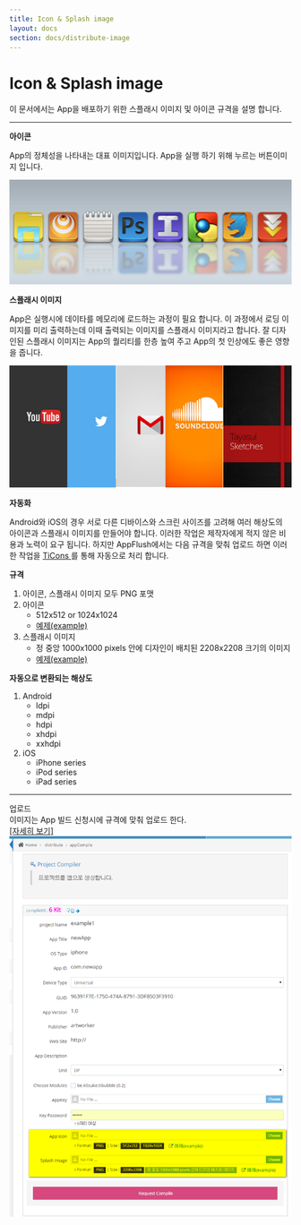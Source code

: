 ```yaml
---
title: Icon & Splash image
layout: docs
section: docs/distribute-image
---
```


Icon & Splash image
===================

이 문서에서는 App을 배포하기 위한 스플래시 이미지 및 아이콘 규격을 설명 합니다.

<hr/>
<div class="space33"></div>


**아이콘**

App의 정체성을 나타내는 대표 이미지입니다. App을 실행 하기 위해 누르는 버튼이미지 입니다.

<img class="thumbnail" src="/docs/images/splash_1.png" alt=""/>

<div class="space11"></div>

**스플래시 이미지**

App은 실행시에 데이타를 메모리에 로드하는 과정이 필요 합니다. 이 과정에서 로딩 이미지를 미리 출력하는데 이때 출력되는 이미지를 스플래시 이미지라고 합니다. 잘 디자인된 스플래시 이미지는 App의 퀄리티를 한층 높여 주고 App의 첫 인상에도 좋은 영향을 줍니다.

<img class="thumbnail" src="/docs/images/splash_0.png" alt=""/>

<div class="space11"></div>

**자동화**

Android와 iOS의 경우 서로 다른 디바이스와 스크린 사이즈를 고려해 여러 해상도의 아이콘과 스플래시 이미지를 만들어야 합니다. 이러한 작업은 제작자에게 적지 않은 비용과 노력이 요구 됩니다. 하지만 AppFlush에서는 다음 규격을 맞춰 업로드 하면 이러한 작업을 <a href="https://github.com/FokkeZB/TiCons" target="_blank" class="btn btn-link">TiCons <i class="fa fa-external-link"></i></a>를 통해 자동으로 처리 합니다.

<div class="space11"></div>

**규격**

1. 아이콘, 스플래시 이미지 모두 PNG 포맷
1. 아이콘
	* 512x512 or 1024x1024
	* <a href="http://site.appflush.com/assets/boot/appflush_appicon_sample.png" target="_blank" class="btn btn-link">예제(example) <i class="fa fa-external-link"></i></a>
1. 스플래시 이미지
	* 정 중앙 1000x1000 pixels 안에 디자인이 배치된 2208x2208 크기의 이미지
	* <a href="http://site.appflush.com/assets/boot/appflush_splash_sample.png" target="_blank" class="btn btn-link">예제(example) <i class="fa fa-external-link"></i></a>

<div class="space11"></div>

**자동으로 변환되는 해상도**

1. Android
	* ldpi
	* mdpi
	* hdpi
	* xhdpi
	* xxhdpi
1. iOS
	* iPhone series
	* iPod series
	* iPad series

<div class="space33"></div>
<hr/>
<div class="space33"></div>
<div class="title row">
	업로드
</div>
<div class="explain row">
	<div class="detail col-xs-12 col-md-6">
		이미지는 App 빌드 신청시에 규격에 맞춰 업로드 한다.
		<div class="space11"></div>
		<a href="/docs/distribute-build.html">[자세히 보기]</a>
	</div>
	<div class="movie col-xs-12 col-md-6">
		<a class="thumbnail" href="/docs/images/splash_2.png" data-lightbox="splash_2" data-title="">
			<img src="/docs/images/splash_2.png" alt=""/>
		</a>
	</div>
</div>
